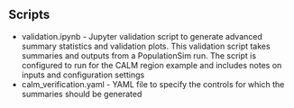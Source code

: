
## Scripts

  - validation.ipynb - Jupyter validation script to generate advanced summary statistics and validation plots. This validation script takes summaries and outputs from a PopulationSim run. The script is configured to run for the CALM region example and includes notes on inputs and configuration settings
  - calm_verification.yaml - YAML file to specify the controls for which the summaries should be generated
